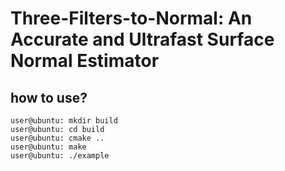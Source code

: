 # Three-Filters-to-Normal: An Accurate and Ultrafast Surface Normal Estimator


## how to use?
```shell
user@ubuntu: mkdir build
user@ubuntu: cd build
user@ubuntu: cmake ..
user@ubuntu: make 
user@ubuntu: ./example
```


